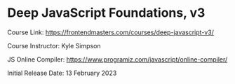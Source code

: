 # Deep JavaScript Foundations, v3

Course Link: https://frontendmasters.com/courses/deep-javascript-v3/

Course Instructor: Kyle Simpson

JS Online Compiler: https://www.programiz.com/javascript/online-compiler/

Initial Release Date: 13 February 2023
